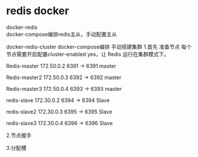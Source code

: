 # redis docker
docker-redis  
docker-compose编排redis主从，手动配置主从

docker-redis-cluster
docker-compose编排 手动搭建集群 
1.首先 准备节点 每个节点需要开启配置cluster-enabled yes，让 Redis 运行在集群模式下。

Redis-master	172.50.0.2	6391 -> 6391	master

Redis-master2	172.50.0.3	6392 -> 6392	master

Redis-master3	172.50.0.4	6393 -> 6393	master

redis-slave	  172.30.0.2	6394 -> 6394	Slave

redis-slave2	172.30.0.3	6395 -> 6395	Slave

redis-slave3	172.30.0.4	6396 -> 6396	Slave

2.节点握手

3.分配槽
